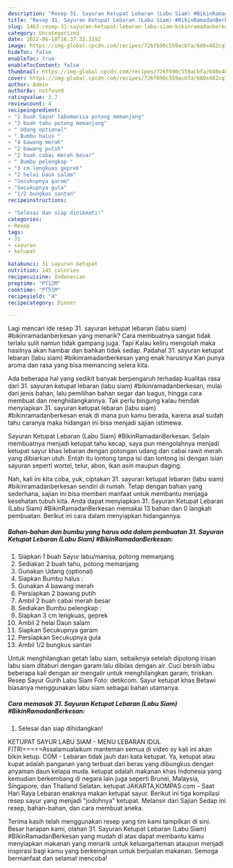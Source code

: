 ```yaml
---
description: "Resep 31. Sayuran Ketupat Lebaran (Labu Siam) #BikinRamadanBerkesan yang Bisa Manjain Lidah, Buat Buka Puasa}"
title: "Resep 31. Sayuran Ketupat Lebaran (Labu Siam) #BikinRamadanBerkesan yang Bisa Manjain Lidah, Buat Buka Puasa}"
slug: 1463-resep-31-sayuran-ketupat-lebaran-labu-siam-bikinramadanberkesan-yang-bisa-manjain-lidah-buat-buka-puasa
category: Uncategorized
date: 2022-06-18T16:37:32.319Z
image: https://img-global.cpcdn.com/recipes/726f690c559acbfa/680x482cq70/31-sayuran-ketupat-lebaran-labu-siam-bikinramadanberkesan-foto-resep-utama.jpg
hideToc: false
enableToc: true
enableTocContent: false
thumbnail: https://img-global.cpcdn.com/recipes/726f690c559acbfa/680x482cq70/31-sayuran-ketupat-lebaran-labu-siam-bikinramadanberkesan-foto-resep-utama.jpg
cover: https://img-global.cpcdn.com/recipes/726f690c559acbfa/680x482cq70/31-sayuran-ketupat-lebaran-labu-siam-bikinramadanberkesan-foto-resep-utama.jpg
author: Admin
authorAv: notfound
ratingvalue: 3.7
reviewcount: 4
recipeingredient:
- "1 buah Sayur labumanisa potong memanjang"
- "2 buah tahu potong memanjang"
- " Udang optional"
- " Bumbu halus "
- "4 bawang merah"
- "2 bawang putih"
- "2 buah cabai merah besar"
- " Bumbu pelengkap "
- "3 cm lengkuas geprek"
- "2 helai Daun salam"
- "Secukupnya garam"
- "Secukupnya gula"
- "1/2 bungkus santan"
recipeinstructions:

- "Selesai dan siap dinikmati!"
categories:
- Resep
tags:
- 31
- sayuran
- ketupat

katakunci: 31 sayuran ketupat 
nutrition: 145 calories
recipecuisine: Indonesian
preptime: "PT12M"
cooktime: "PT51M"
recipeyield: "4"
recipecategory: Dinner

---
```



Lagi mencari ide resep 31. sayuran ketupat lebaran (labu siam) #bikinramadanberkesan yang menarik? Cara membuatnya sangat tidak terlalu sulit namun tidak gampang juga. Tapi Kalau keliru mengolah maka hasilnya akan hambar dan bahkan tidak sedap. Padahal 31. sayuran ketupat lebaran (labu siam) #bikinramadanberkesan yang enak harusnya Kan punya aroma dan rasa yang bisa memancing selera kita.


Ada beberapa hal yang sedikit banyak berpengaruh terhadap kualitas rasa dari 31. sayuran ketupat lebaran (labu siam) #bikinramadanberkesan, mulai dari jenis bahan, lalu pemilihan bahan segar dan bagus, hingga cara membuat dan menghidangkannya. Tak perlu bingung kalau hendak menyiapkan 31. sayuran ketupat lebaran (labu siam) #bikinramadanberkesan enak di mana pun kamu berada, karena asal sudah tahu caranya maka hidangan ini bisa menjadi sajian istimewa.

Sayuran Ketupat Lebaran (Labu Siam) #BikinRamadanBerkesan. Selain membuatnya menjadi ketupat tahu kecap, saya pun mengolahnya menjadi ketupat sayur khas lebaran dengan potongan udang dan cabai rawit merah yang dibiarkan utuh. Entah itu lontong tanpa isi dan lontong isi dengan isian sayuran seperti wortel, telur, abon, ikan asin maupun daging.


Nah, kali ini kita coba, yuk, ciptakan 31. sayuran ketupat lebaran (labu siam) #bikinramadanberkesan sendiri di rumah. Tetap dengan bahan yang sederhana, sajian ini bisa memberi manfaat untuk membantu menjaga kesehatan tubuh kita. Anda dapat menyiapkan 31. Sayuran Ketupat Lebaran (Labu Siam) #BikinRamadanBerkesan memakai 13 bahan dan 0 langkah pembuatan. Berikut ini cara dalam menyiapkan hidangannya.

<!--inarticleads1-->

##### Bahan-bahan dan bumbu yang harus ada dalam pembuatan 31. Sayuran Ketupat Lebaran (Labu Siam) #BikinRamadanBerkesan:

1. Siapkan 1 buah Sayur labu/manisa, potong memanjang
1. Sediakan 2 buah tahu, potong memanjang
1. Gunakan  Udang (optional)
1. Siapkan  Bumbu halus :
1. Gunakan 4 bawang merah
1. Persiapkan 2 bawang putih
1. Ambil 2 buah cabai merah besar
1. Sediakan  Bumbu pelengkap :
1. Siapkan 3 cm lengkuas, geprek
1. Ambil 2 helai Daun salam
1. Siapkan Secukupnya garam
1. Persiapkan Secukupnya gula
1. Ambil 1/2 bungkus santan


Untuk menghilangkan getah labu siam, sebaiknya setelah dipotong irisan labu siam ditaburi dengan garam lalu dibilas dengan air. Cuci bersih labu beberapa kali dengan air mengalir untuk menghilangkan garam, tiriskan. Resep Sayur Gurih Labu Siam Foto: detikcom. Sayur ketupat khas Betawi biasanya menggunakan labu siam sebagai bahan utamanya. 

<!--inarticleads2-->

##### Cara memasak 31. Sayuran Ketupat Lebaran (Labu Siam) #BikinRamadanBerkesan:


1. Selesai dan siap dihidangkan!

KETUPAT SAYUR LABU SIAM - MENU LEBARAN IDUL FITRI=====Assalamualaikum manteman semua di video sy kali ini akan bikin ketup. COM - Lebaran tidak jauh dari kata ketupat. Ya, ketupat atau kupat adalah panganan yang terbuat dari beras yang dibungkus dengan anyaman daun kelapa muda. ketupat adalah makanan khas Indonesia yang kemudian berkembang di negara lain juga seperti Brunei, Malaysia, Singapore, dan Thailand Selatan. ketupat JAKARTA,KOMPAS.com - Saat Hari Raya Lebaran enaknya makan ketupat sayur. Berikut ini tiga kompilasi resep sayur yang menjadi &#34;jodohnya&#34; ketupat. Melansir dari Sajian Sedap ini resep, bahan-bahan, dan cara membuat aneka. 

Terima kasih telah menggunakan resep yang tim kami tampilkan di sini. Besar harapan kami, olahan 31. Sayuran Ketupat Lebaran (Labu Siam) #BikinRamadanBerkesan yang mudah di atas dapat membantu kamu menyiapkan makanan yang menarik untuk keluarga/teman ataupun menjadi inspirasi bagi kamu yang berkeinginan untuk berjualan makanan. Semoga bermanfaat dan selamat mencoba!
